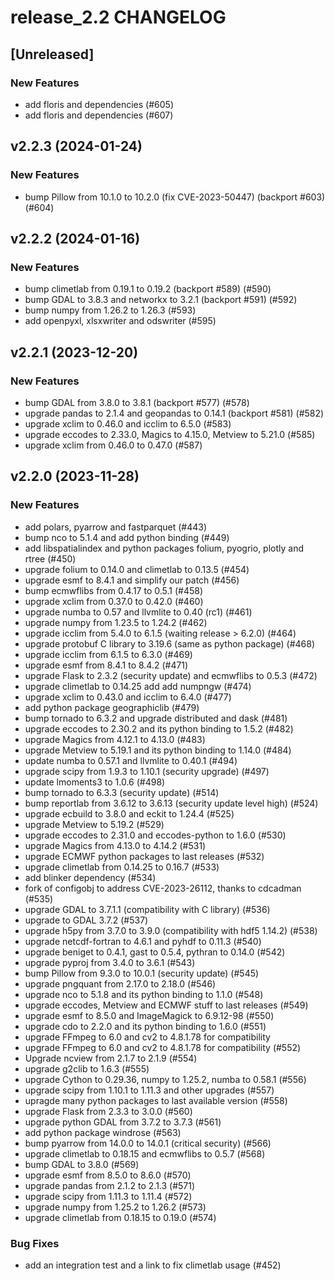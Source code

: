 # release_2.2 CHANGELOG

## [Unreleased]

### New Features

- add floris and dependencies (#605)
- add floris and dependencies (#607)

## v2.2.3 (2024-01-24)

### New Features

- bump Pillow from 10.1.0 to 10.2.0 (fix CVE-2023-50447) (backport #603) (#604)

## v2.2.2 (2024-01-16)

### New Features

- bump climetlab from 0.19.1 to 0.19.2 (backport #589) (#590)
- bump GDAL to 3.8.3 and networkx to 3.2.1 (backport #591) (#592)
- bump numpy from 1.26.2 to 1.26.3 (#593)
- add openpyxl, xlsxwriter and odswriter (#595)

## v2.2.1 (2023-12-20)

### New Features

- bump GDAL from 3.8.0 to 3.8.1 (backport #577) (#578)
- upgrade pandas to 2.1.4 and geopandas to 0.14.1 (backport #581) (#582)
- upgrade xclim to 0.46.0 and icclim to 6.5.0 (#583)
- upgrade eccodes to 2.33.0, Magics to 4.15.0, Metview to 5.21.0 (#585)
- upgrade xclim from 0.46.0 to 0.47.0 (#587)

## v2.2.0 (2023-11-28)

### New Features

- add polars, pyarrow and fastparquet (#443)
- bump nco to 5.1.4 and add python binding (#449)
- add libspatialindex and python packages folium, pyogrio, plotly and rtree (#450)
- upgrade folium to 0.14.0 and climetlab to 0.13.5 (#454)
- upgrade esmf to 8.4.1 and simplify our patch (#456)
- bump ecmwflibs from 0.4.17 to 0.5.1 (#458)
- upgrade xclim from 0.37.0 to 0.42.0 (#460)
- upgrade numba to 0.57 and llvmlite to 0.40 (rc1) (#461)
- upgrade numpy from 1.23.5 to 1.24.2 (#462)
- upgrade icclim from 5.4.0 to 6.1.5 (waiting release > 6.2.0) (#464)
- upgrade protobuf C library to 3.19.6 (same as python package) (#468)
- upgrade icclim from 6.1.5 to 6.3.0 (#469)
- upgrade esmf from 8.4.1 to 8.4.2 (#471)
- upgrade Flask to 2.3.2 (security update) and ecmwflibs to 0.5.3 (#472)
- upgrade climetlab to 0.14.25 add add numpngw (#474)
- upgrade xclim to 0.43.0 and icclim to 6.4.0 (#477)
- add python package geographiclib (#479)
- bump tornado to 6.3.2 and upgrade distributed and dask (#481)
- upgrade eccodes to 2.30.2 and its python binding to 1.5.2 (#482)
- upgrade Magics from 4.12.1 to 4.13.0 (#483)
- upgrade Metview to 5.19.1 and its python binding to 1.14.0 (#484)
- update numba to 0.57.1 and llvmlite to 0.40.1 (#494)
- upgrade scipy from 1.9.3 to 1.10.1 (security upgrade) (#497)
- update lmoments3 to 1.0.6 (#498)
- bump tornado to 6.3.3 (security update) (#514)
- bump reportlab from 3.6.12 to 3.6.13 (security update level high) (#524)
- upgrade ecbuild to 3.8.0 and eckit to 1.24.4 (#525)
- upgrade Metview to 5.19.2 (#529)
- upgrade eccodes to 2.31.0 and eccodes-python to 1.6.0 (#530)
- upgrade Magics from 4.13.0 to 4.14.2 (#531)
- upgrade ECMWF python packages to last releases (#532)
- upgrade climetlab from 0.14.25 to 0.16.7 (#533)
- add blinker dependency (#534)
- fork of configobj to address CVE-2023-26112, thanks to cdcadman (#535)
- upgrade GDAL to 3.7.1.1 (compatibility with C library) (#536)
- upgrade to GDAL 3.7.2 (#537)
- upgrade h5py from 3.7.0 to 3.9.0 (compatibility with hdf5 1.14.2) (#538)
- upgrade netcdf-fortran to 4.6.1 and pyhdf to 0.11.3 (#540)
- upgrade beniget to 0.4.1, gast to 0.5.4, pythran to 0.14.0 (#542)
- upgrade pyproj from 3.4.0 to 3.6.1 (#543)
- bump Pillow from 9.3.0 to 10.0.1 (security update) (#545)
- upgrade pngquant from 2.17.0 to 2.18.0 (#546)
- upgrade nco to 5.1.8 and its python binding to 1.1.0 (#548)
- upgrade eccodes, Metview and ECMWF stuff to last releases (#549)
- upgrade esmf to 8.5.0 and ImageMagick to 6.9.12-98 (#550)
- upgrade cdo to 2.2.0 and its python binding to 1.6.0 (#551)
- upgrade FFmpeg to 6.0 and cv2 to 4.8.1.78 for compatibility
- upgrade FFmpeg to 6.0 and cv2 to 4.8.1.78 for compatibility (#552)
- Upgrade ncview from 2.1.7 to 2.1.9 (#554)
- upgrade g2clib to 1.6.3 (#555)
- upgrade Cython to 0.29.36, numpy to 1.25.2, numba to 0.58.1 (#556)
- upgrade scipy from 1.10.1 to 1.11.3 and other upgrades (#557)
- upragde many python packages to last available version (#558)
- upgrade Flask from 2.3.3 to 3.0.0 (#560)
- upgrade python GDAL from 3.7.2 to 3.7.3 (#561)
- add python package windrose (#563)
- bump pyarrow from 14.0.0 to 14.0.1 (critical security) (#566)
- upgrade climetlab to 0.18.15 and ecmwflibs to 0.5.7 (#568)
- bump GDAL to 3.8.0 (#569)
- upgrade esmf from 8.5.0 to 8.6.0 (#570)
- upgrade pandas from 2.1.2 to 2.1.3 (#571)
- upgrade scipy from 1.11.3 to 1.11.4 (#572)
- upgrade numpy from 1.25.2 to 1.26.2 (#573)
- upgrade climetlab from 0.18.15 to 0.19.0 (#574)

### Bug Fixes

- add an integration test and a link to fix climetlab usage (#452)


